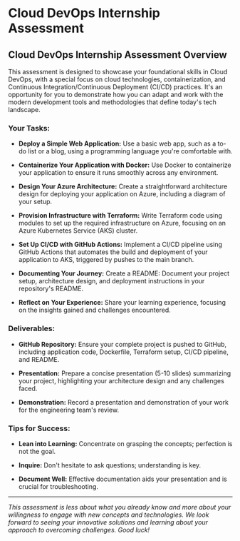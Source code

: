 # Cloud DevOps Internship Assessment

## Cloud DevOps Internship Assessment Overview
This assessment is designed to showcase your foundational skills in Cloud DevOps, with a special focus on cloud technologies,
containerization, and Continuous Integration/Continuous Deployment (CI/CD) practices. It's an opportunity for you to demonstrate how you
can adapt and work with the modern development tools and methodologies that define today's tech landscape.
<br/>

### Your Tasks:
- **Deploy a Simple Web Application:**
    Use a basic web app, such as a to-do list or a blog, using a programming language you're comfortable with.

- **Containerize Your Application with Docker:**
    Use Docker to containerize your application to ensure it runs smoothly across any environment.

- **Design Your Azure Architecture:**
    Create a straightforward architecture design for deploying your application on Azure, including a diagram of your setup.

- **Provision Infrastructure with Terraform:**
    Write Terraform code using modules to set up the required infrastructure on Azure, focusing on an Azure Kubernetes Service (AKS) 
    cluster.

- **Set Up CI/CD with GitHub Actions:**
    Implement a CI/CD pipeline using GitHub Actions that automates the build and deployment of your application to AKS, triggered by
    pushes to the main branch.

- **Documenting Your Journey:**
    Create a README: Document your project setup, architecture design, and deployment instructions in your repository's README.

- **Reflect on Your Experience:**
    Share your learning experience, focusing on the insights gained and challenges encountered.

### Deliverables:
- **GitHub Repository:** Ensure your complete project is pushed to GitHub, including application code, Dockerfile, Terraform setup, CI/CD
pipeline, and README.

- **Presentation:** Prepare a concise presentation (5-10 slides) summarizing your project, highlighting your architecture design and any challenges faced.

- **Demonstration:** Record a presentation and demonstration of your work for the engineering team's review.

### Tips for Success:
- **Lean into Learning:** Concentrate on grasping the concepts; perfection is not the goal.

- **Inquire:** Don't hesitate to ask questions; understanding is key.

- **Document Well:** Effective documentation aids your presentation and is crucial for troubleshooting.
---

_This assessment is less about what you already know and more about your willingness to engage with new concepts and technologies. We
look forward to seeing your innovative solutions and learning about your approach to overcoming challenges. Good luck!_